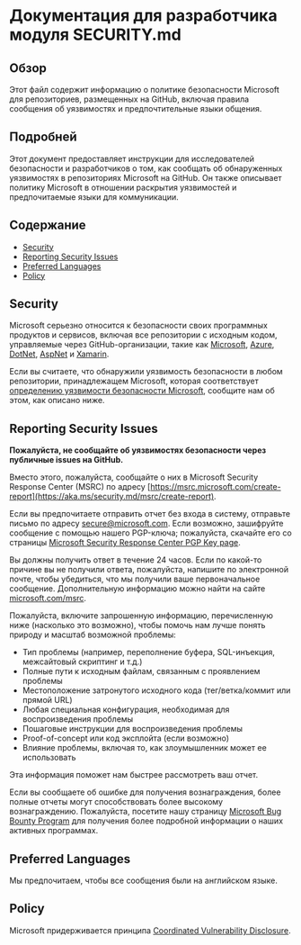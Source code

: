 # Документация для разработчика модуля SECURITY.md

## Обзор

Этот файл содержит информацию о политике безопасности Microsoft для репозиториев, размещенных на GitHub, включая правила сообщения об уязвимостях и предпочтительные языки общения.

## Подробней

Этот документ предоставляет инструкции для исследователей безопасности и разработчиков о том, как сообщать об обнаруженных уязвимостях в репозиториях Microsoft на GitHub. Он также описывает политику Microsoft в отношении раскрытия уязвимостей и предпочитаемые языки для коммуникации.

## Содержание

- [Security](#security)
- [Reporting Security Issues](#reporting-security-issues)
- [Preferred Languages](#preferred-languages)
- [Policy](#policy)

## Security

Microsoft серьезно относится к безопасности своих программных продуктов и сервисов, включая все репозитории с исходным кодом, управляемые через GitHub-организации, такие как [Microsoft](https://github.com/Microsoft), [Azure](https://github.com/Azure), [DotNet](https://github.com/dotnet), [AspNet](https://github.com/aspnet) и [Xamarin](https://github.com/xamarin).

Если вы считаете, что обнаружили уязвимость безопасности в любом репозитории, принадлежащем Microsoft, которая соответствует [определению уязвимости безопасности Microsoft](https://aka.ms/security.md/definition), сообщите нам об этом, как описано ниже.

## Reporting Security Issues

**Пожалуйста, не сообщайте об уязвимостях безопасности через публичные issues на GitHub.**

Вместо этого, пожалуйста, сообщайте о них в Microsoft Security Response Center (MSRC) по адресу [https://msrc.microsoft.com/create-report](https://aka.ms/security.md/msrc/create-report).

Если вы предпочитаете отправить отчет без входа в систему, отправьте письмо по адресу [secure@microsoft.com](mailto:secure@microsoft.com). Если возможно, зашифруйте сообщение с помощью нашего PGP-ключа; пожалуйста, скачайте его со страницы [Microsoft Security Response Center PGP Key page](https://aka.ms/security.md/msrc/pgp).

Вы должны получить ответ в течение 24 часов. Если по какой-то причине вы не получили ответа, пожалуйста, напишите по электронной почте, чтобы убедиться, что мы получили ваше первоначальное сообщение. Дополнительную информацию можно найти на сайте [microsoft.com/msrc](https://www.microsoft.com/msrc).

Пожалуйста, включите запрошенную информацию, перечисленную ниже (насколько это возможно), чтобы помочь нам лучше понять природу и масштаб возможной проблемы:

  * Тип проблемы (например, переполнение буфера, SQL-инъекция, межсайтовый скриптинг и т.д.)
  * Полные пути к исходным файлам, связанным с проявлением проблемы
  * Местоположение затронутого исходного кода (тег/ветка/коммит или прямой URL)
  * Любая специальная конфигурация, необходимая для воспроизведения проблемы
  * Пошаговые инструкции для воспроизведения проблемы
  * Proof-of-concept или код эксплойта (если возможно)
  * Влияние проблемы, включая то, как злоумышленник может ее использовать

Эта информация поможет нам быстрее рассмотреть ваш отчет.

Если вы сообщаете об ошибке для получения вознаграждения, более полные отчеты могут способствовать более высокому вознаграждению. Пожалуйста, посетите нашу страницу [Microsoft Bug Bounty Program](https://aka.ms/security.md/msrc/bounty) для получения более подробной информации о наших активных программах.

## Preferred Languages

Мы предпочитаем, чтобы все сообщения были на английском языке.

## Policy

Microsoft придерживается принципа [Coordinated Vulnerability Disclosure](https://aka.ms/security.md/cvd).